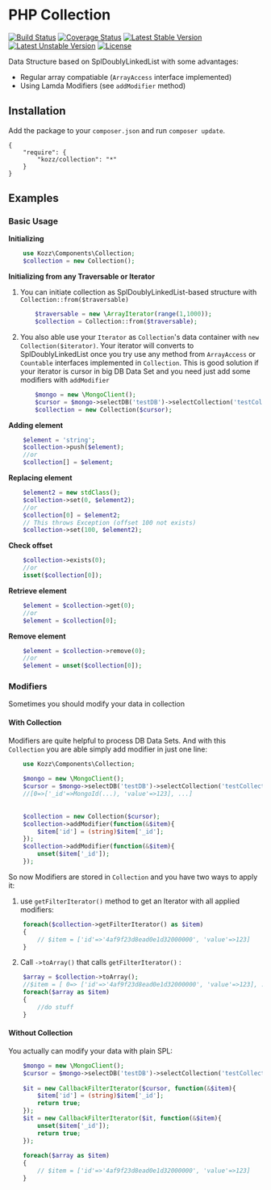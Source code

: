 PHP Collection
==============

[![Build Status](https://travis-ci.org/urakozz/php-collection.svg?branch=master)](https://travis-ci.org/urakozz/php-collection)
[![Coverage Status](https://coveralls.io/repos/urakozz/php-collection/badge.png)](https://coveralls.io/r/urakozz/php-collection)
[![Latest Stable Version](https://poser.pugx.org/kozz/collection/v/stable.svg)](https://packagist.org/packages/kozz/collection)
[![Latest Unstable Version](https://poser.pugx.org/kozz/collection/v/unstable.svg)](https://packagist.org/packages/kozz/collection)
[![License](http://img.shields.io/packagist/l/kozz/collection.svg)](https://packagist.org/packages/kozz/collection)

Data Structure based on SplDoublyLinkedList with some advantages:

- Regular array compatiable (`ArrayAccess` interface implemented)
- Using Lamda Modifiers (see `addModifier` method)

Installation
------------

Add the package to your `composer.json` and run `composer update`.

    {
        "require": {
            "kozz/collection": "*"
        }
    }
    
    
Examples
--------

### Basic Usage

**Initializing**

```php
    use Kozz\Components\Collection;
    $collection = new Collection();
```

**Initializing from any Traversable or Iterator**

1. You can initiate collection as SplDoublyLinkedList-based structure with `Collection::from($traversable)`

    ```php
        $traversable = new \ArrayIterator(range(1,1000));
        $collection = Collection::from($traversable);
    ```

2. You also able use your `Iterator` as `Collection`'s data container with `new Collection($iterator)`.
Your iterator will converts to SplDoublyLinkedList once you try use any method from `ArrayAccess` or `Countable` interfaces implemented in `Collection`.
This is good solution if your iterator is cursor in big DB Data Set and you need just add some modifiers with `addModifier`

    ```php
        $mongo = new \MongoClient();
        $cursor = $mongo->selectDB('testDB')->selectCollection('testCollection')->find();
        $collection = new Collection($cursor);
    ```
    
**Adding element**

```php
    $element = 'string';
    $collection->push($element);
    //or
    $collection[] = $element;
```

**Replacing element**

```php
    $element2 = new stdClass();
    $collection->set(0, $element2);
    //or
    $collection[0] = $element2;
    // This throws Exception (offset 100 not exists)
    $collection->set(100, $element2);
```
    
**Check offset**

```php
    $collection->exists(0); 
    //or
    isset($collection[0]);
```
    
**Retrieve element**

```php
    $element = $collection->get(0); 
    //or
    $element = $collection[0];
```

**Remove element**
```php
    $element = $collection->remove(0);
    //or
    $element = unset($collection[0]);
```

### Modifiers

Sometimes you should modify your data in collection

#### With Collection

Modifiers are quite helpful to process DB Data Sets.
And with this `Collection` you are able simply add modifier in just one line:

```php
    use Kozz\Components\Collection;
    
    $mongo = new \MongoClient();
    $cursor = $mongo->selectDB('testDB')->selectCollection('testCollection')->find();
    //[0=>['_id'=>MongoId(...), 'value'=>123], ...]
    
    
    $collection = new Collection($cursor);
    $collection->addModifier(function(&$item){
        $item['id'] = (string)$item['_id'];
    });
    $collection->addModifier(function(&$item){
        unset($item['_id']);
    });

```

So now Modifiers are stored in `Collection` and you have two ways to apply it:

1. use `getFilterIterator()` method to get an Iterator with all applied modifiers:

```php
    foreach($collection->getFilterIterator() as $item)
    {
        // $item = ['id'=>'4af9f23d8ead0e1d32000000', 'value'=>123]
    }
```

2. Call `->toArray()` that calls `getFilterIterator()` :

```php
    $array = $collection->toArray();
    //$item = [ 0=> ['id'=>'4af9f23d8ead0e1d32000000', 'value'=>123], ...]
    foreach($array as $item)
    {
        //do stuff
    }
```

#### Without Collection

You actually can modify your data with plain SPL:

```php
    $mongo = new \MongoClient();
    $cursor = $mongo->selectDB('testDB')->selectCollection('testCollection')->find();
    
    $it = new CallbackFilterIterator($cursor, function(&$item){
        $item['id'] = (string)$item['_id'];
        return true;
    });
    $it = new CallbackFilterIterator($it, function(&$item){
        unset($item['_id']);
        return true;
    });
    
    foreach($array as $item)
    {
        // $item = ['id'=>'4af9f23d8ead0e1d32000000', 'value'=>123]
    }
```

 
    
    
    
    
    

